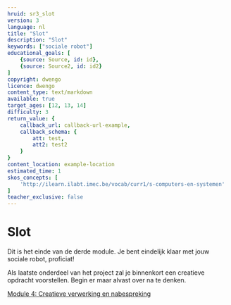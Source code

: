 ```yaml
---
hruid: sr3_slot
version: 3
language: nl
title: "Slot"
description: "Slot"
keywords: ["sociale robot"]
educational_goals: [
    {source: Source, id: id}, 
    {source: Source2, id: id2}
]
copyright: dwengo
licence: dwengo
content_type: text/markdown
available: true
target_ages: [12, 13, 14]
difficulty: 3
return_value: {
    callback_url: callback-url-example,
    callback_schema: {
        att: test,
        att2: test2
    }
}
content_location: example-location
estimated_time: 1
skos_concepts: [
    'http://ilearn.ilabt.imec.be/vocab/curr1/s-computers-en-systemen'
]
teacher_exclusive: false
---
```


# Slot

Dit is het einde van de derde module. Je bent eindelijk klaar met jouw sociale robot, proficiat!

Als laatste onderdeel van het project zal je binnenkort een creatieve opdracht voorstellen. Begin er maar alvast over na te denken.

[Module 4: Creatieve verwerking en nabespreking](https://www.dwengo.org/learning-path.html?hruid=sr4&language=nl "Module 4")  
